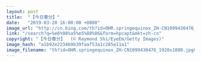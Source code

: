 ```yaml
---
layout: post
title:  "【今日春分】"
date:   "2019-03-20 16:00:00 +0800"
image_url: "http://cn.bing.com/th?id=OHR.springequinox_ZH-CN1099430476_1920x1080.jpg&rf=NorthMale_1920x1080.jpg&pid=hp"
link: "/search?q=%e6%98%a5%e5%88%86&form=hpcapt&mkt=zh-cn"
copyright: "【今日春分】  (© Raymond Shi/EyeEm/Getty Images)"
image_hash: "a1b92e2234b9b39faaf53a1c285e11a1"
image_filename: "th?id=OHR.springequinox_ZH-CN1099430476_1920x1080.jpg&rf=NorthMale_1920x1080.jpg&pid=hp"
---
```

